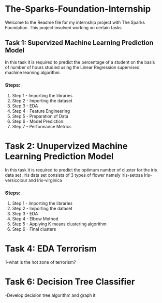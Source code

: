 # The-Sparks-Foundation-Internship

Welcome to the Readme file for my internship project with The Sparks Foundation. This project involved working on certain tasks 

## Task 1: Supervized Machine Learning Prediction Model
In this task it is required to predict the percentage of a student on the basis of number of hours studied using the Linear Regression supervised machine learning algorithm.
### Steps:

 1. Step 1 - Importing the libraries
 2. Step 2 - Importing the dataset
 3. Step 3 - EDA
 4. Step 4 - Feature Engineering
 5. Step 5 - Preparation of Data
 6. Step 6 - Model Prediction
 7. Step 7 - Performance Metrics


# Task 2: Unupervized Machine Learning Prediction Model
In this task it is required to predict the optimum number of cluster for the iris data set .iris data set consists of 3 types of flower namely Iris-setosa Iris-versicolour and Iris-virginica
### Steps:

 1. Step 1 - Importing the libraries
 2. Step 2 - Importing the dataset
 3. Step 3 - EDA
 4. Step 4 - Elbow Method
 5. Step 5 - Applying K means clustering algorithm
 6. Step 6 - Final clusters

# Task 4: EDA Terrorism
1-what is the hot zone of terrorism?

# Task 6: Decision Tree Classifier
-Develop decision tree algorithm and graph it


